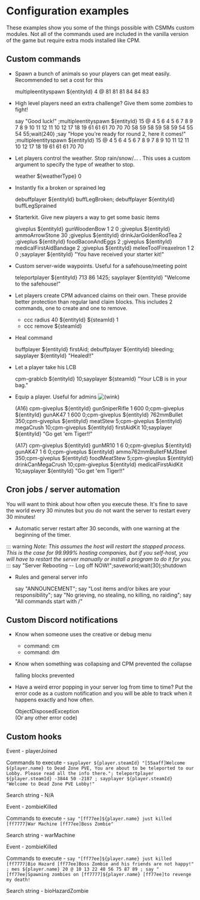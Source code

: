 # Configuration examples

These examples show you some of the things possible with CSMMs custom modules. Not all of the commands used are included in the vanilla version of the game but require extra mods installed like CPM.

## Custom commands

- Spawn a bunch of animals so your players can get meat easily. Recommended to set a cost for this

    multipleentityspawn ${entityId} 4 @ 81 81 81 84 84 83

- High level players need an extra challenge? Give them some zombies to fight!

    say "Good luck!" ;multipleentityspawn ${entityId} 15 @ 4 5 6 4 5 6 7 8 9 7 8 9 10 11 12 11 10 12 17 18 19  61 61 61 70 70 70 58 59 58 59 58 59 54 55 54 55;wait(240) ;say "Hope you're ready for round 2, here it comes!" ;multipleentityspawn ${entityId} 15 @ 4 5 6 4 5 6 7 8 9 7 8 9 10 11 12 11 10 12 17 18 19 61 61 61 70 70

- Let players control the weather. Stop rain/snow/... . This uses a custom argument to specify the type of weather to stop.

    weather ${weatherType} 0

- Instantly fix a broken or sprained leg

    debuffplayer ${entityId} buffLegBroken; debuffplayer ${entityId} buffLegSprained

- Starterkit. Give new players a way to get some basic items

    giveplus ${entityId} gunWoodenBow 1 2 0 ;giveplus ${entityId} ammoArrowStone 30 ;giveplus ${entityId} drinkJarGoldenRodTea 2 ;giveplus ${entityId} foodBaconAndEggs 2 ;giveplus ${entityId} medicalFirstAidBandage 2 ;giveplus ${entityId} meleeToolFireaxeIron 1 2 0 ;sayplayer ${entityId} "You have received your starter kit!"

- Custom server-wide waypoints. Useful for a safehouse/meeting point

    teleportplayer ${entityId} 713 86 1425; sayplayer  ${entityId} "Welcome to the safehouse!"

- Let players create CPM advanced claims on their own. These provide better protection than regular land claim blocks. This includes 2 commands, one to create and one to remove.

    *   ccc radius 40 ${entityId} ${steamId} 1
    *   ccc remove ${steamId}

- Heal command

    buffplayer ${entityId} firstAid; debuffplayer ${entityId} bleeding; sayplayer ${entityId} "Healed!!"

- Let a player take his LCB

    cpm-grablcb ${entityId} 10;sayplayer ${steamId} "Your LCB is in your bag."

- Equip a player. Useful for admins ![(wink)](images/icons/emoticons/wink.svg "(wink)")

    (A16) cpm-giveplus ${entityId} gunSniperRifle 1 600 0;cpm-giveplus ${entityId} gunAK47 1 600 0;cpm-giveplus ${entityId} 762mmBullet 350;cpm-giveplus ${entityId} meatStew 5;cpm-giveplus ${entityId} megaCrush 10;cpm-giveplus ${entityId} firstAidKit 10;sayplayer ${entityId} "Go get 'em Tiger!!"

    (A17) cpm-giveplus ${entityId} gunMR10 1 6 0;cpm-giveplus ${entityId} gunAK47 1 6 0;cpm-giveplus ${entityId} ammo762mmBulletFMJSteel 350;cpm-giveplus ${entityId} foodMeatStew 5;cpm-giveplus ${entityId} drinkCanMegaCrush 10;cpm-giveplus ${entityId} medicalFirstAidKit 10;sayplayer ${entityId} "Go get 'em Tiger!!"

## Cron jobs / server automation

You will want to think about how often you execute these. It's fine to save the world every 30 minutes but you do not want the server to restart every 30 minutes!


- Automatic server restart after 30 seconds, with one warning at the beginning of the timer.  
  
::: warning
_Note: This assumes the host will restart the stopped process. This is the case for 99.999% hosting companies, but if you self-host, you will have to restart the server manually or install a program to do it for you._
:::
    say "Server Rebooting -- Log off NOW!";saveworld;wait(30);shutdown

- Rules and general server info

    say "ANNOUNCEMENT"; say "Lost items and/or bikes are your responsibility"; say "No grieving, no stealing, no killing, no raiding"; say "All commands start with /"

  

## Custom Discord notifications

- Know when someone uses the creative or debug menu

    *   command: cm
    *   command: dm

- Know when something was collapsing and CPM prevented the collapse

    falling blocks prevented

- Have a weird error popping in your server log from time to time? Put the error code as a custom notification and you will be able to track when it happens exactly and how often.

    ObjectDisposedException  
    (Or any other error code)
    
    
## Custom hooks
    
Event - playerJoined    
    
Commands to execute - `sayplayer ${player.steamId} "[55aaff]Welcome ${player.name} to Dead Zone PVE, You are about to be teleported to our Lobby. Please read all the info there."; teleportplayer ${player.steamId} -3844 50 -2187 ; sayplayer ${player.steamId} "Welcome to Dead Zone PVE Lobby!"`  
       
Search string - N/A
   
   
Event - zombieKilled    
    
Commands to execute - `say "[ff77ee]${player.name} just killed [ff7777]War Machine [ff77ee]Boss Zombie"`
       
Search string - warMachine
   
   
Event - zombieKilled    
    
Commands to execute - `say "[ff77ee]${player.name} just killed [ff7777]Bio Hazard [ff77ee]Boss Zombie and his friends are not happy!" ; mes ${player.name} 20 @ 10 13 22 48 56 75 87 89 ; say "[ff77ee]Spawning zombies on [ff7777]${player.name} [ff77ee]to revenge my death!`
       
   Search string - bioHazardZombie
